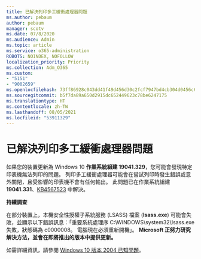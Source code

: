 ```yaml
---
title: 已解決列印多工緩衝處理器問題
ms.author: pebaum
author: pebaum
manager: scotv
ms.date: 07/8/2020
ms.audience: Admin
ms.topic: article
ms.service: o365-administration
ROBOTS: NOINDEX, NOFOLLOW
localization_priority: Priority
ms.collection: Adm_O365
ms.custom:
- "5151"
- "9002659"
ms.openlocfilehash: 73ff86928c043dd41f49d456d30c2fcf7947bd4cb304d0456c634d4fa5808239
ms.sourcegitcommit: b5f7da89a650d2915dc652449623c78be6247175
ms.translationtype: HT
ms.contentlocale: zh-TW
ms.lasthandoff: 08/05/2021
ms.locfileid: "53911329"
---
```

# <a name="print-spooler-issue-is-resolved"></a>已解決列印多工緩衝處理器問題

如果您的裝置更新為 Windows 10 **作業系統組建 19041.329**，您可能會發現特定印表機無法列印的問題。 列印多工緩衝處理器可能會在嘗試列印時發生錯誤或意外關閉，且受影響的印表機不會有任何輸出。 此問題已在作業系統組建 **19041.331**、[KB4567523](https://support.microsoft.com/help/4567523/windows-10-update-kb4567523) 中解決。  

**持續調查**

在部分裝置上，本機安全性授權子系統服務 (LSASS) 檔案 (**Isass.exe**) 可能會失敗，並顯示以下錯誤訊息：「重要系統處理序 C:\WINDOWS\system32\Isass.exe 失敗，狀態碼為 c0000008。 電腦現在必須重新開機」。  **Microsoft 正努力研究解決方法，並會在即將推出的版本中提供更新。**

如需詳細資訊，請參閱 [Windows 10 版本 2004 已知問題](https://docs.microsoft.com/windows/release-information/status-windows-10-2004#442msgdesc)。